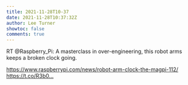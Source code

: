 ```yaml
---
title: 2021-11-28T10-37
date: 2021-11-28T10:37:32Z
author: Lee Turner
showtoc: false
comments: true
---
```


RT @Raspberry_Pi: A masterclass in over-engineering, this robot arms keeps a broken clock going.

https://www.raspberrypi.com/news/robot-arm-clock-the-magpi-112/ https://t.co/R3b0…

